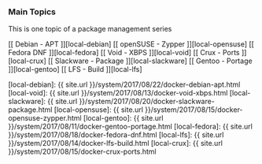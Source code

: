### Main Topics

This is one topic of a package management series

[[ Debian - APT ]][local-debian]
[[ openSUSE - Zypper ]][local-opensuse]
[[ Fedora DNF ]][local-fedora]
[[ Void - XBPS ]][local-void]
[[ Crux - Ports ]][local-crux]
[[ Slackware - Package ]][local-slackware]
[[ Gentoo - Portage ]][local-gentoo]
[[ LFS - Build ]][local-lfs]

[//]: <> ( -- -- -- links below -- -- -- )

[local-debian]:		{{ site.url }}/system/2017/08/22/docker-debian-apt.html
[local-void]:		{{ site.url }}/system/2017/08/13/docker-void-xbps.html
[local-slackware]:	{{ site.url }}/system/2017/08/20/docker-slackware-package.html
[local-opensuse]:	{{ site.url }}/system/2017/08/15/docker-opensuse-zypper.html
[local-gentoo]:		{{ site.url }}/system/2017/08/11/docker-gentoo-portage.html
[local-fedora]:		{{ site.url }}/system/2017/08/18/docker-fedora-dnf.html
[local-lfs]:		{{ site.url }}/system/2017/08/14/docker-lfs-build.html
[local-crux]:		{{ site.url }}/system/2017/08/15/docker-crux-ports.html
